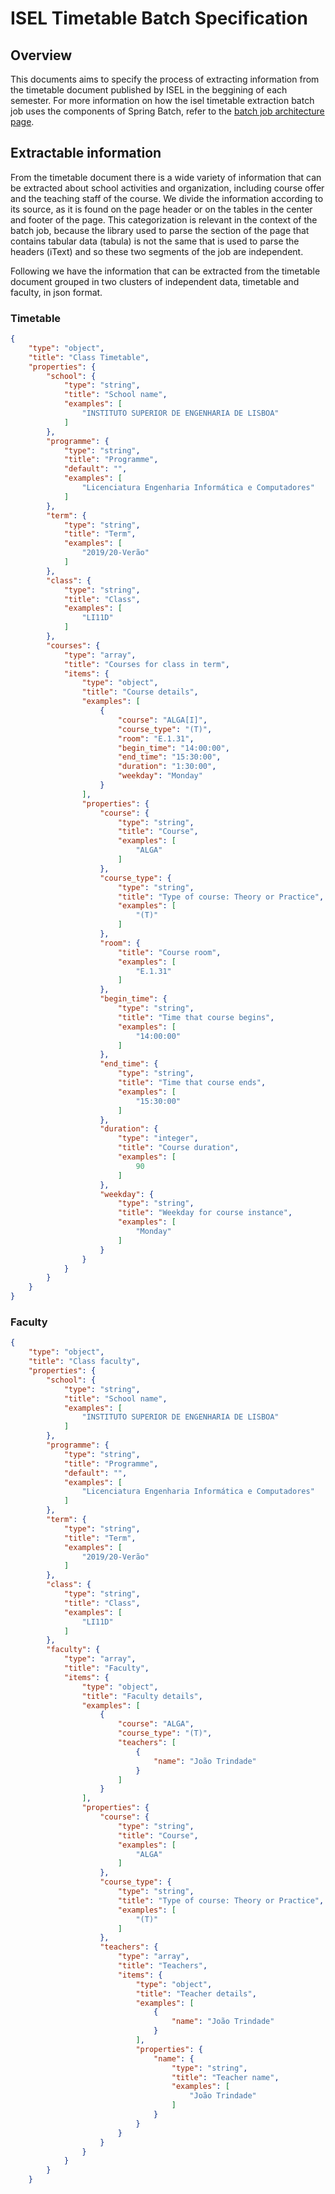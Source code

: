 # ISEL Timetable Batch Specification

## Overview

This documents aims to specify the process of extracting information from the timetable document published by ISEL in the beggining of each semester. For more information on how the isel timetable extraction batch job uses the components of Spring Batch, refer to the [batch job architecture page]().

## Extractable information

From the timetable document there is a wide variety of information that can be extracted about school activities and organization, including course offer and the teaching staff of the course. We divide the information according to its source, as it is found on the page header or on the tables in the center and footer of the page. This categorization is relevant in the context of the batch job, because the library used to parse the section of the page that contains tabular data (tabula) is not the same that is used to parse the headers (iText) and so these two segments of the job are independent.

Following we have the information that can be extracted from the timetable document grouped in two clusters of independent data, timetable and faculty, in json format.
### Timetable

```json
{
    "type": "object",
    "title": "Class Timetable",
    "properties": {
        "school": {
            "type": "string",
            "title": "School name",
            "examples": [
                "INSTITUTO SUPERIOR DE ENGENHARIA DE LISBOA"
            ]
        },
        "programme": {
            "type": "string",
            "title": "Programme",
            "default": "",
            "examples": [
                "Licenciatura Engenharia Informática e Computadores"
            ]
        },
        "term": {
            "type": "string",
            "title": "Term",
            "examples": [
                "2019/20-Verão"
            ]
        },
        "class": {
            "type": "string",
            "title": "Class",
            "examples": [
                "LI11D"
            ]
        },
        "courses": {
            "type": "array",
            "title": "Courses for class in term",
            "items": {
                "type": "object",
                "title": "Course details",
                "examples": [
                    {
                        "course": "ALGA[I]",
                        "course_type": "(T)",
                        "room": "E.1.31",
                        "begin_time": "14:00:00",
                        "end_time": "15:30:00",
                        "duration": "1:30:00",
                        "weekday": "Monday"
                    }
                ],
                "properties": {
                    "course": {
                        "type": "string",
                        "title": "Course",
                        "examples": [
                            "ALGA"
                        ]
                    },
                    "course_type": {
                        "type": "string",
                        "title": "Type of course: Theory or Practice",
                        "examples": [
                            "(T)"
                        ]
                    },
                    "room": {
                        "title": "Course room",
                        "examples": [
                            "E.1.31"
                        ]
                    },
                    "begin_time": {
                        "type": "string",
                        "title": "Time that course begins",
                        "examples": [
                            "14:00:00"
                        ]
                    },
                    "end_time": {
                        "type": "string",
                        "title": "Time that course ends",
                        "examples": [
                            "15:30:00"
                        ]
                    },
                    "duration": {
                        "type": "integer",
                        "title": "Course duration",
                        "examples": [
                            90
                        ]
                    },
                    "weekday": {
                        "type": "string",
                        "title": "Weekday for course instance",
                        "examples": [
                            "Monday"
                        ]
                    }
                }
            }
        }
    }
}
```
### Faculty
```json
{
    "type": "object",
    "title": "Class faculty",
    "properties": {
        "school": {
            "type": "string",
            "title": "School name",
            "examples": [
                "INSTITUTO SUPERIOR DE ENGENHARIA DE LISBOA"
            ]
        },
        "programme": {
            "type": "string",
            "title": "Programme",
            "default": "",
            "examples": [
                "Licenciatura Engenharia Informática e Computadores"
            ]
        },
        "term": {
            "type": "string",
            "title": "Term",
            "examples": [
                "2019/20-Verão"
            ]
        },
        "class": {
            "type": "string",
            "title": "Class",
            "examples": [
                "LI11D"
            ]
        },
        "faculty": {
            "type": "array",
            "title": "Faculty",
            "items": {
                "type": "object",
                "title": "Faculty details",
                "examples": [
                    {
                        "course": "ALGA",
                        "course_type": "(T)",
                        "teachers": [
                            {
                                "name": "João Trindade"
                            }
                        ]
                    }
                ],
                "properties": {
                    "course": {
                        "type": "string",
                        "title": "Course",
                        "examples": [
                            "ALGA"
                        ]
                    },
                    "course_type": {
                        "type": "string",
                        "title": "Type of course: Theory or Practice",
                        "examples": [
                            "(T)"
                        ]
                    },
                    "teachers": {
                        "type": "array",
                        "title": "Teachers",
                        "items": {
                            "type": "object",
                            "title": "Teacher details",
                            "examples": [
                                {
                                    "name": "João Trindade"
                                }
                            ],
                            "properties": {
                                "name": {
                                    "type": "string",
                                    "title": "Teacher name",
                                    "examples": [
                                        "João Trindade"
                                    ]
                                }
                            }
                        }
                    }
                }
            }
        }
    }
```
